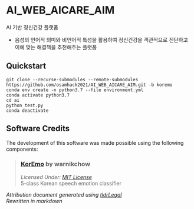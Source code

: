 # AI_WEB_AICARE_AIM
AI 기반 정신건강 플랫폼
- 음성의 언어적 의미와 비언어적 특성을 활용하여 정신건강을 객관적으로 진단하고 이에 맞는 해결책을 추천해주는 플랫폼

## Quickstart

```
git clone --recurse-submodules --remote-submodules https://github.com/osamhack2021/AI_WEB_AICARE_AIM.git -b koremo
conda env create -n python3.7 --file environment.yml
conda activate python3.7
cd ai
python test.py
conda deactivate
```

## Software Credits

The development of this software was made possible using the following components:

> ### [KorEmo](https://github.com/warnikchow/koremo) by **warnikchow**
>
> *Licensed Under: [MIT License](http://www.tldrlegal.com/license/mit-license)*
> <br> 5-class Korean speech emotion classifier

*Attribution document generated using [tldrLegal](http://www.tldrlegal.com)*
<br> *Rewritten in markdown*